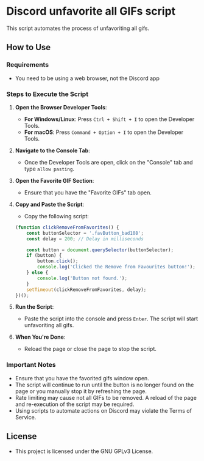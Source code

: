 # Discord unfavorite all GIFs script

This script automates the process of unfavoriting all gifs.

## How to Use

### Requirements
- You need to be using a web browser, not the Discord app
  
### Steps to Execute the Script

1. **Open the Browser Developer Tools**:
   - **For Windows/Linux**: Press `Ctrl + Shift + I` to open the Developer Tools.
   - **For macOS**: Press `Command + Option + I` to open the Developer Tools.

2. **Navigate to the Console Tab**:
   - Once the Developer Tools are open, click on the "Console" tab and type ``allow pasting``.

3. **Open the Favorite GIF Section**:
   - Ensure that you have the "Favorite GIFs" tab open.

4. **Copy and Paste the Script**:
   - Copy the following script:

    ```javascript
    (function clickRemoveFromFavorites() {
        const buttonSelector = '.favButton_bad108'; 
        const delay = 200; // Delay in milliseconds
    
        const button = document.querySelector(buttonSelector);
        if (button) {
            button.click(); 
            console.log('Clicked the Remove from Favourites button!'); 
        } else {
            console.log('Button not found.');
        }
        setTimeout(clickRemoveFromFavorites, delay);
    })();
    ```

5. **Run the Script**:
   - Paste the script into the console and press `Enter`. The script will start unfavoriting all gifs.

6. **When You're Done**:
   - Reload the page or close the page to stop the script.

### Important Notes
- Ensure that you have the favorited gifs window open.
- The script will continue to run until the button is no longer found on the page or you manually stop it by refreshing the page.
- Rate limiting may cause not all GIFs to be removed. A reload of the page and re-execution of the script may be required.
- Using scripts to automate actions on Discord may violate the Terms of Service.

## License
- This project is licensed under the GNU GPLv3 License.
